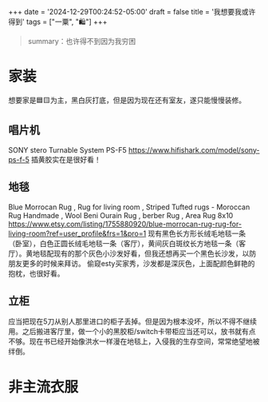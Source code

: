 +++
date = '2024-12-29T00:24:52-05:00'
draft = false
title = '我想要我或许得到'
tags = ["一粟", "🛍️"]
+++

> summary：也许得不到因为我穷困

# 家装
想要家是🟦🟨为主，黑白灰打底，但是因为现在还有室友，遂只能慢慢装修。

## 唱片机
SONY stero Turnable System PS-F5
https://www.hifishark.com/model/sony-ps-f-5
插黄胶实在是很好看！

## 地毯
Blue Morrocan Rug , Rug for living room , Striped Tufted rugs - Moroccan Rug Handmade , Wool Beni Ourain Rug , berber Rug , Area Rug 8x10
https://www.etsy.com/listing/1755880920/blue-morrocan-rug-rug-for-living-room?ref=user_profile&frs=1&pro=1
现有黑色长方形长绒毛地毯一条（卧室），白色正圆长绒毛地毯一条（客厅），黄间灰白斑纹长方地毯一条（客厅）。黄地毯配现有的那个灰色小沙发好看，但我还想再买一个黑色长沙发，以防朋友更多的时候来拜访。
偷窥esty买家秀，沙发都是深灰色，上面配颜色鲜艳的抱枕，也很好看。

## 立柜
应当把现在5刀从别人那里进口的柜子丢掉。但是因为根本没坏，所以不得不继续用。之后搬进客厅里，做一个小的黑胶柜/switch卡带柜应当还可以，放书就有点不够。现在书已经开始像洪水一样漫在地毯上，入侵我的生存空间，常常绝望地被绊倒。

# 非主流衣服
